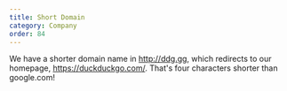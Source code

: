 ```yaml
---
title: Short Domain
category: Company
order: 84
---
```


<p>
    We have a shorter domain name in <a href="http://ddg.gg/">http://ddg.gg</a>,
    which redirects to our homepage,
    <a href="https://duckduckgo.com/">https://duckduckgo.com/</a>. That's four
    characters shorter than google.com!
</p>
